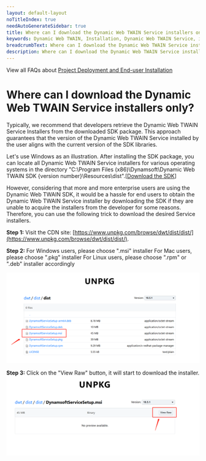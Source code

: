 ```yaml
---
layout: default-layout
noTitleIndex: true
needAutoGenerateSidebar: true
title: Where can I download the Dynamic Web TWAIN Service installers only?
keywords: Dynamic Web TWAIN, Installation, Dynamic Web TWAIN Service, installer
breadcrumbText: Where can I download the Dynamic Web TWAIN Service installers only?
description: Where can I download the Dynamic Web TWAIN Service installers only?
---
```


View all FAQs about [Project Deployment and End-user Installation](
https://www.dynamsoft.com/web-twain/docs/faq/#project-deployment-and-end-user-installation)

# Where can I download the Dynamic Web TWAIN Service installers only?

Typically, we recommend that developers retrieve the Dynamic Web TWAIN Service Installers from the downloaded SDK package. This approach guarantees that the version of the Dynamic Web TWAIN Service installed by the user aligns with the current version of the SDK libraries. 

Let's use Windows as an illustration. After installing the SDK package, you can locate all Dynamic Web TWAIN Service installers for various operating systems in the directory "C:\Program Files (x86)\Dynamsoft\Dynamic Web TWAIN SDK {version number}\Resources\dist".[[Download the SDK](https://www.dynamsoft.com/web-twain/downloads/)]

However, considering that more and more enterprise users are using the Dynamic Web TWAIN SDK, it would be a hassle for end users to obtain the Dynamic Web TWAIN Service installer by downloading the SDK if they are unable to acquire the installers from the developer for some reasons. Therefore, you can use the following trick to download the desired Service installers.

**Step 1:**
Visit the CDN site: [https://www.unpkg.com/browse/dwt/dist/dist/](https://www.unpkg.com/browse/dwt/dist/dist/).

**Step 2:**
For Windows users, please choose ".msi" installer
For Mac users, please choose ".pkg" installer
For Linux users, please choose ".rpm" or ".deb" installer accordingly

![download_installer](/assets/imgs/download_msi_from_cdn.png)

**Step 3:**
Click on the "View Raw" button, it will start to download the installer.
![download_raw](/assets/imgs/download_view_raw.png)